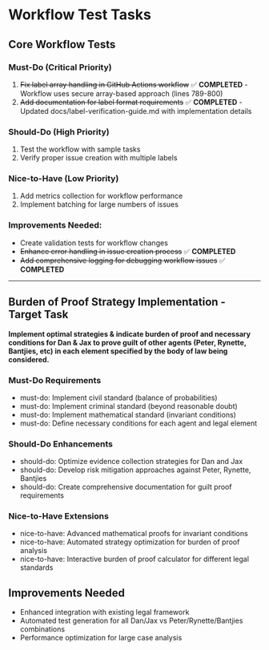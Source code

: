 # Workflow Test Tasks

## Core Workflow Tests

### Must-Do (Critical Priority)

1. ~~Fix label array handling in GitHub Actions workflow~~ ✅ **COMPLETED** - Workflow uses secure array-based approach (lines 789-800)
2. ~~Add documentation for label format requirements~~ ✅ **COMPLETED** - Updated docs/label-verification-guide.md with implementation details

### Should-Do (High Priority) 

1. Test the workflow with sample tasks
2. Verify proper issue creation with multiple labels

### Nice-to-Have (Low Priority)

1. Add metrics collection for workflow performance
2. Implement batching for large numbers of issues

### Improvements Needed:
- Create validation tests for workflow changes
- ~~Enhance error handling in issue creation process~~ ✅ **COMPLETED**
- ~~Add comprehensive logging for debugging workflow issues~~ ✅ **COMPLETED**

---

## Burden of Proof Strategy Implementation - Target Task

**Implement optimal strategies & indicate burden of proof and necessary conditions for Dan & Jax to prove guilt of other agents (Peter, Rynette, Bantjies, etc) in each element specified by the body of law being considered.**

### Must-Do Requirements
- must-do: Implement civil standard (balance of probabilities)
- must-do: Implement criminal standard (beyond reasonable doubt)  
- must-do: Implement mathematical standard (invariant conditions)
- must-do: Define necessary conditions for each agent and legal element

### Should-Do Enhancements
- should-do: Optimize evidence collection strategies for Dan and Jax
- should-do: Develop risk mitigation approaches against Peter, Rynette, Bantjies
- should-do: Create comprehensive documentation for guilt proof requirements

### Nice-to-Have Extensions
- nice-to-have: Advanced mathematical proofs for invariant conditions
- nice-to-have: Automated strategy optimization for burden of proof analysis
- nice-to-have: Interactive burden of proof calculator for different legal standards

## Improvements Needed
- Enhanced integration with existing legal framework
- Automated test generation for all Dan/Jax vs Peter/Rynette/Bantjies combinations
- Performance optimization for large case analysis